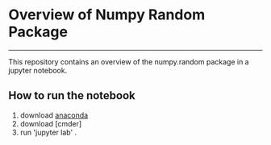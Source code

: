 # Overview of Numpy Random Package

***

This repository contains an overview of the numpy.random package in a jupyter notebook.

## How to run the notebook

1. download [anaconda](https://docs.anaconda.com/anaconda/install/index.html)
2. download [cmder]
3. run 'jupyter lab' .
